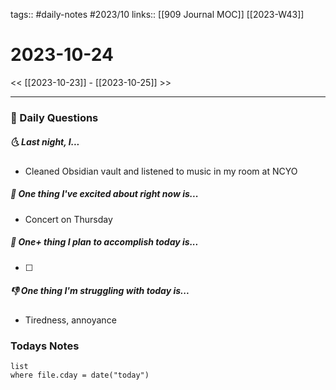 tags:: #daily-notes #2023/10 
links:: [[909 Journal MOC]] [[2023-W43]]
# 2023-10-24

<< [[2023-10-23]] - [[2023-10-25]] >>

---
### 📅 Daily Questions
##### 🌜 Last night, I...
- Cleaned Obsidian vault and listened to music in my room at NCYO

##### 🙌 One thing I've excited about right now is...
- Concert on Thursday

##### 🚀 One+ thing I plan to accomplish today is...
- [ ] 

##### 👎 One thing I'm struggling with today is...
- Tiredness, annoyance

### Todays Notes
```dataview
list 
where file.cday = date("today")
```